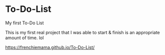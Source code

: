 # To-Do-List
My first To-Do List

This is my first real project that I was able to start & finish is an appropriate amount of time. lol


https://frenchiemama.github.io/To-Do-List/
